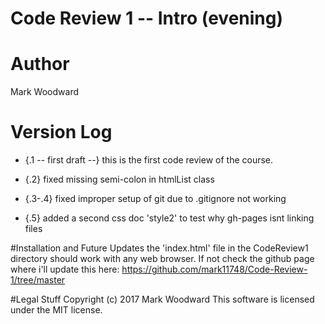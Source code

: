 # Code Review 1 -- Intro (evening)
# Author
Mark Woodward
# Version Log
* {.1 -- first draft --}
this is the first code review of the course.

* {.2}
fixed missing semi-colon in htmlList class

* {.3-.4}
fixed improper setup of git due to .gitignore not working

* {.5}
added a second css doc 'style2' to test why gh-pages isnt linking files

#Installation and Future Updates
the 'index.html' file in the CodeReview1 directory should work with any web browser.
If not check the github page where i'll update this here: https://github.com/mark11748/Code-Review-1/tree/master

#Legal Stuff
Copyright (c) 2017 Mark Woodward
This software is licensed under the MIT license.
